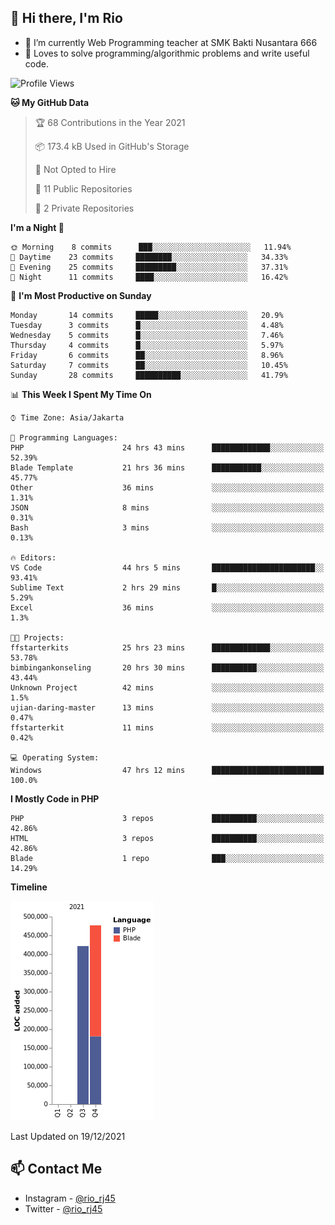 ## 👋 Hi there, I'm Rio 

-  🔭 I’m currently Web Programming teacher at SMK Bakti Nusantara 666
-  💬 Loves to solve programming/algorithmic problems and write useful code.

<!--START_SECTION:waka-->
![Profile Views](http://img.shields.io/badge/Profile%20Views-2-blue)

**🐱 My GitHub Data** 

> 🏆 68 Contributions in the Year 2021
 > 
> 📦 173.4 kB Used in GitHub's Storage 
 > 
> 🚫 Not Opted to Hire
 > 
> 📜 11 Public Repositories 
 > 
> 🔑 2 Private Repositories  
 > 
**I'm a Night 🦉** 

```text
🌞 Morning    8 commits      ███░░░░░░░░░░░░░░░░░░░░░░   11.94% 
🌆 Daytime    23 commits     ████████░░░░░░░░░░░░░░░░░   34.33% 
🌃 Evening    25 commits     █████████░░░░░░░░░░░░░░░░   37.31% 
🌙 Night      11 commits     ████░░░░░░░░░░░░░░░░░░░░░   16.42%

```
📅 **I'm Most Productive on Sunday** 

```text
Monday       14 commits     █████░░░░░░░░░░░░░░░░░░░░   20.9% 
Tuesday      3 commits      █░░░░░░░░░░░░░░░░░░░░░░░░   4.48% 
Wednesday    5 commits      █░░░░░░░░░░░░░░░░░░░░░░░░   7.46% 
Thursday     4 commits      █░░░░░░░░░░░░░░░░░░░░░░░░   5.97% 
Friday       6 commits      ██░░░░░░░░░░░░░░░░░░░░░░░   8.96% 
Saturday     7 commits      ██░░░░░░░░░░░░░░░░░░░░░░░   10.45% 
Sunday       28 commits     ██████████░░░░░░░░░░░░░░░   41.79%

```


📊 **This Week I Spent My Time On** 

```text
⌚︎ Time Zone: Asia/Jakarta

💬 Programming Languages: 
PHP                      24 hrs 43 mins      █████████████░░░░░░░░░░░░   52.39% 
Blade Template           21 hrs 36 mins      ███████████░░░░░░░░░░░░░░   45.77% 
Other                    36 mins             ░░░░░░░░░░░░░░░░░░░░░░░░░   1.31% 
JSON                     8 mins              ░░░░░░░░░░░░░░░░░░░░░░░░░   0.31% 
Bash                     3 mins              ░░░░░░░░░░░░░░░░░░░░░░░░░   0.13%

🔥 Editors: 
VS Code                  44 hrs 5 mins       ███████████████████████░░   93.41% 
Sublime Text             2 hrs 29 mins       █░░░░░░░░░░░░░░░░░░░░░░░░   5.29% 
Excel                    36 mins             ░░░░░░░░░░░░░░░░░░░░░░░░░   1.3%

🐱‍💻 Projects: 
ffstarterkits            25 hrs 23 mins      █████████████░░░░░░░░░░░░   53.78% 
bimbingankonseling       20 hrs 30 mins      ██████████░░░░░░░░░░░░░░░   43.44% 
Unknown Project          42 mins             ░░░░░░░░░░░░░░░░░░░░░░░░░   1.5% 
ujian-daring-master      13 mins             ░░░░░░░░░░░░░░░░░░░░░░░░░   0.47% 
ffstarterkit             11 mins             ░░░░░░░░░░░░░░░░░░░░░░░░░   0.42%

💻 Operating System: 
Windows                  47 hrs 12 mins      █████████████████████████   100.0%

```

**I Mostly Code in PHP** 

```text
PHP                      3 repos             ██████████░░░░░░░░░░░░░░░   42.86% 
HTML                     3 repos             ██████████░░░░░░░░░░░░░░░   42.86% 
Blade                    1 repo              ███░░░░░░░░░░░░░░░░░░░░░░   14.29%

```


**Timeline**

![Chart not found](https://raw.githubusercontent.com/neushepa/neushepa/main/charts/bar_graph.png) 


 Last Updated on 19/12/2021
<!--END_SECTION:waka-->

## 📫 Contact Me
- Instagram - [@rio_rj45](https://www.instagram.com/rio_rj45/)
- Twitter - [@rio_rj45](https://twitter.com/rio_rj45)
